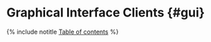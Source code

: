 # Graphical Interface Clients {#gui}

{% include notitle [Table of contents](_includes/toc-table.md) %}
